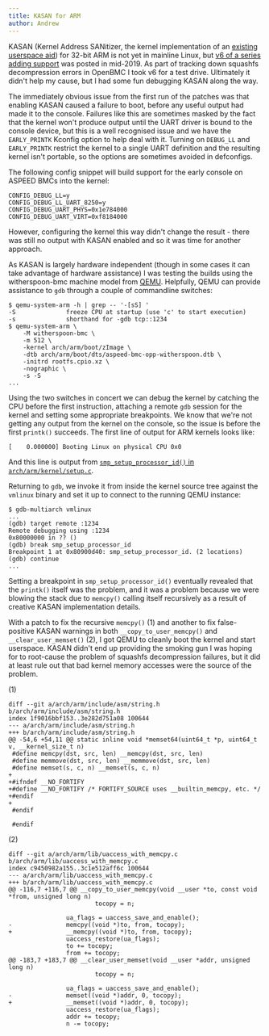 ```yaml
---
title: KASAN for ARM
author: Andrew
---
```


KASAN (Kernel Address SANitizer, the kernel implementation of an [existing
userspace aid](https://en.wikipedia.org/wiki/AddressSanitizer)) for 32-bit ARM
is not yet in mainline Linux, but [v6 of a
series adding support](https://lore.kernel.org/lkml/20190617221134.9930-1-f.fainelli@gmail.com/)
was posted in mid-2019. As part of tracking down squashfs decompression errors
in OpenBMC I took v6 for a test drive. Ultimately it didn't help my cause, but
I had some fun debugging KASAN along the way.

The immediately obvious issue from the first run of the patches was that
enabling KASAN caused a failure to boot, before any useful output had made it
to the console. Failures like this are sometimes masked by the fact that the
kernel won't produce output until the UART driver is bound to the console
device, but this is a well recognised issue and we have the `EARLY_PRINTK`
Kconfig option to help deal with it. Turning on `DEBUG_LL` and `EARLY_PRINTK`
restrict the kernel to a single UART definition and the resulting kernel isn't
portable, so the options are sometimes avoided in defconfigs.

The following config snippet will build support for the early console on ASPEED
BMCs into the kernel:

```
CONFIG_DEBUG_LL=y
CONFIG_DEBUG_LL_UART_8250=y
CONFIG_DEBUG_UART_PHYS=0x1e784000
CONFIG_DEBUG_UART_VIRT=0xf8184000
```

However, configuring the kernel this way didn't change the result - there was
still no output with KASAN enabled and so it was time for another approach.

As KASAN is largely hardware independent (though in some cases it can take
advantage of hardware assistance) I was testing the builds using the
witherspoon-bmc machine model from [QEMU](https://www.qemu.org). Helpfully,
QEMU can provide assistance to `gdb` through a couple of commandline switches:

```
$ qemu-system-arm -h | grep -- '-[sS] '
-S              freeze CPU at startup (use 'c' to start execution)
-s              shorthand for -gdb tcp::1234
$ qemu-system-arm \
	-M witherspoon-bmc \
	-m 512 \
	-kernel arch/arm/boot/zImage \
	-dtb arch/arm/boot/dts/aspeed-bmc-opp-witherspoon.dtb \
	-initrd rootfs.cpio.xz \
	-nographic \
	-s -S 
...
```

Using the two switches in concert we can debug the kernel by catching the CPU
before the first instruction, attaching a remote `gdb` session for the kernel
and setting some appropriate breakpoints. We know that we're not getting any
output from the kernel on the console, so the issue is before the first
`printk()` succeeds. The first line of output for ARM kernels looks like:

```
[    0.000000] Booting Linux on physical CPU 0x0
```

And this line is output from [`smp_setup_processor_id()` in
`arch/arm/kernel/setup.c`](https://git.kernel.org/pub/scm/linux/kernel/git/torvalds/linux.git/tree/arch/arm/kernel/setup.c?h=v5.4#n585).

Returning to `gdb`, we invoke it from inside the kernel source tree against the
`vmlinux` binary and set it up to connect to the running QEMU instance:

```
$ gdb-multiarch vmlinux
...
(gdb) target remote :1234
Remote debugging using :1234
0x80000000 in ?? ()
(gdb) break smp_setup_processor_id
Breakpoint 1 at 0x80900d40: smp_setup_processor_id. (2 locations)
(gdb) continue
...
```

Setting a breakpoint in `smp_setup_processor_id()` eventually revealed that the
`printk()` itself was the problem, and it was a problem because we were blowing
the stack due to `memcpy()` calling itself recursively as a result of creative
KASAN implementation details.

With a patch to fix the recursive `memcpy()` (1) and another to fix
false-positive KASAN warnings in both `__copy_to_user_memcpy()` and
`__clear_user_memset()` (2), I got QEMU to cleanly boot the kernel and start
userspace. KASAN didn't end up providing the smoking gun I was hoping for to
root-cause the problem of squashfs decompression failures, but it did at least
rule out that bad kernel memory accesses were the source of the problem.

(1)
```
diff --git a/arch/arm/include/asm/string.h b/arch/arm/include/asm/string.h
index 1f9016bbf153..3e282d751a08 100644
--- a/arch/arm/include/asm/string.h
+++ b/arch/arm/include/asm/string.h
@@ -54,6 +54,11 @@ static inline void *memset64(uint64_t *p, uint64_t v, __kernel_size_t n)
 #define memcpy(dst, src, len) __memcpy(dst, src, len)
 #define memmove(dst, src, len) __memmove(dst, src, len)
 #define memset(s, c, n) __memset(s, c, n)
+
+#ifndef __NO_FORTIFY
+#define __NO_FORTIFY /* FORTIFY_SOURCE uses __builtin_memcpy, etc. */
+#endif
+
 #endif
 
 #endif
```

(2)
```
diff --git a/arch/arm/lib/uaccess_with_memcpy.c b/arch/arm/lib/uaccess_with_memcpy.c
index c9450982a155..3c1e512aff6c 100644
--- a/arch/arm/lib/uaccess_with_memcpy.c
+++ b/arch/arm/lib/uaccess_with_memcpy.c
@@ -116,7 +116,7 @@ __copy_to_user_memcpy(void __user *to, const void *from, unsigned long n)
                        tocopy = n;
 
                ua_flags = uaccess_save_and_enable();
-               memcpy((void *)to, from, tocopy);
+               __memcpy((void *)to, from, tocopy);
                uaccess_restore(ua_flags);
                to += tocopy;
                from += tocopy;
@@ -183,7 +183,7 @@ __clear_user_memset(void __user *addr, unsigned long n)
                        tocopy = n;
 
                ua_flags = uaccess_save_and_enable();
-               memset((void *)addr, 0, tocopy);
+               __memset((void *)addr, 0, tocopy);
                uaccess_restore(ua_flags);
                addr += tocopy;
                n -= tocopy;

```
